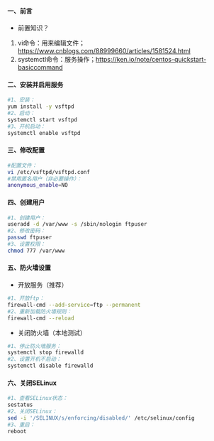 #### 一、前言

- 前置知识？

1. vi命令：用来编辑文件；<https://www.cnblogs.com/88999660/articles/1581524.html>
2. systemctl命令：服务操作；<https://ken.io/note/centos-quickstart-basiccommand>

#### 二、安装并启用服务

```bash
#1、安装：
yum install -y vsftpd
#2、启动：
systemctl start vsftpd
#3、开机启动：
systemctl enable vsftpd
```

#### 三、修改配置

```bash
#配置文件： 
vi /etc/vsftpd/vsftpd.conf
#禁用匿名用户（非必要操作）：
anonymous_enable=NO
```

#### 四、创建用户

```bash
#1、创建用户：
useradd -d /var/www -s /sbin/nologin ftpuser
#2、修改密码：
passwd ftpuser
#3、设置权限：
chmod 777 /var/www
```

#### 五、防火墙设置

- 开放服务（推荐）

```bash
#1、开放ftp：
firewall-cmd --add-service=ftp --permanent
#2、重新加载防火墙规则：
firewall-cmd --reload
```

- 关闭防火墙（本地测试）

```bash
#1、停止防火墙服务：
systemctl stop firewalld
#2、设置开机不启动：
systemctl disable firewalld
```

#### 六、关闭SELinux

```bash
#1、查看SELinux状态： 
sestatus
#2、关闭SELinux： 
sed -i '/SELINUX/s/enforcing/disabled/' /etc/selinux/config 
#3、重启：
reboot
```